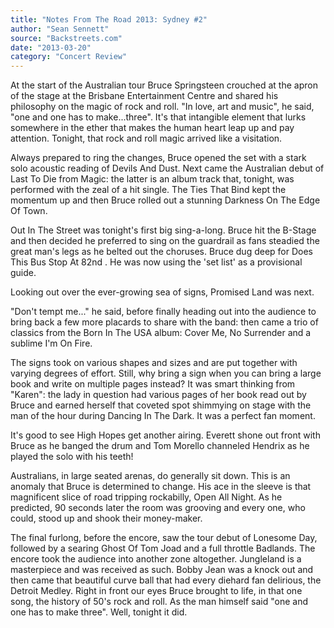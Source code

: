 ```yaml
---
title: "Notes From The Road 2013: Sydney #2"
author: "Sean Sennett"
source: "Backstreets.com"
date: "2013-03-20"
category: "Concert Review"
---
```


At the start of the Australian tour Bruce Springsteen crouched at the apron of the stage at the Brisbane Entertainment Centre and shared his philosophy on the magic of rock and roll. "In love, art and music", he said, "one and one has to make...three". It's that intangible element that lurks somewhere in the ether that makes the human heart leap up and pay attention. Tonight, that rock and roll magic arrived like a visitation.

Always prepared to ring the changes, Bruce opened the set with a stark solo acoustic reading of Devils And Dust. Next came the Australian debut of Last To Die from Magic: the latter is an album track that, tonight, was performed with the zeal of a hit single. The Ties That Bind kept the momentum up and then Bruce rolled out a stunning Darkness On The Edge Of Town.

Out In The Street was tonight's first big sing-a-long. Bruce hit the B-Stage and then decided he preferred to sing on the guardrail as fans steadied the great man's legs as he belted out the choruses. Bruce dug deep for Does This Bus Stop At 82nd . He was now using the 'set list' as a provisional guide.

Looking out over the ever-growing sea of signs, Promised Land was next.

"Don't tempt me..." he said, before finally heading out into the audience to bring back a few more placards to share with the band: then came a trio of classics from the Born In The USA album: Cover Me, No Surrender and a sublime I'm On Fire.

The signs took on various shapes and sizes and are put together with varying degrees of effort. Still, why bring a sign when you can bring a large book and write on multiple pages instead? It was smart thinking from "Karen": the lady in question had various pages of her book read out by Bruce and earned herself that coveted spot shimmying on stage with the man of the hour during Dancing In The Dark. It was a perfect fan moment.

It's good to see High Hopes get another airing. Everett shone out front with Bruce as he banged the drum and Tom Morello channeled Hendrix as he played the solo with his teeth!

Australians, in large seated arenas, do generally sit down. This is an anomaly that Bruce is determined to change. His ace in the sleeve is that magnificent slice of road tripping rockabilly, Open All Night. As he predicted, 90 seconds later the room was grooving and every one, who could, stood up and shook their money-maker.

The final furlong, before the encore, saw the tour debut of Lonesome Day, followed by a searing Ghost Of Tom Joad and a full throttle Badlands. The encore took the audience into another zone altogether. Jungleland is a masterpiece and was received as such. Bobby Jean was a knock out and then came that beautiful curve ball that had every diehard fan delirious, the Detroit Medley. Right in front our eyes Bruce brought to life, in that one song, the history of 50's rock and roll. As the man himself said "one and one has to make three". Well, tonight it did.
